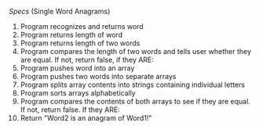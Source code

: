 _Specs_ (Single Word Anagrams)

1. Program recognizes and returns word
1. Program returns length of word
2. Program returns length of two words
3. Program compares the length of two words and tells user whether they are equal. If not, return false, if they ARE:
4. Program pushes word into an array
5. Program pushes two words into separate arrays
6. Program splits array contents into strings containing individual letters
7. Program sorts arrays alphabetically
8. Program compares the contents of both arrays to see if they are equal. If not, return false. If they ARE:
9. Return "Word2 is an anagram of Word1!"
